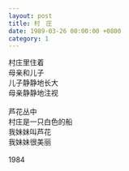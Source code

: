 ```yaml
---
layout: post
title: 村　庄
date: 1989-03-26 00:00:00 +0800
category: 1
---
```


村庄里住着<br>
母亲和儿子<br>
儿子静静地长大<br>
母亲静静地注视<br>
<br>
芦花丛中<br>
村庄是一只白色的船<br>
我妹妹叫芦花<br>
我妹妹很美丽<br>
<br>
1984